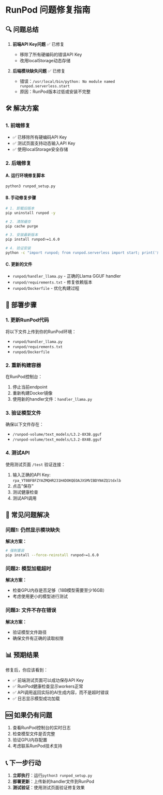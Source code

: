 # RunPod 问题修复指南

## 🔍 问题总结

1. **前端API Key问题** ✅ 已修复
   - 移除了所有硬编码的错误API Key
   - 改用localStorage动态存储

2. **后端模块缺失问题** ✅ 已修复
   - 错误：`/usr/local/bin/python: No module named runpod.serverless.start`
   - 原因：RunPod版本过低或安装不完整

## 🛠️ 解决方案

### 1. 前端修复
- ✅ 已移除所有硬编码API Key
- ✅ 测试页面支持动态输入API Key
- ✅ 使用localStorage安全存储

### 2. 后端修复

#### A. 运行环境修复脚本
```bash
python3 runpod_setup.py
```

#### B. 手动修复步骤
```bash
# 1. 卸载旧版本
pip uninstall runpod -y

# 2. 清除缓存
pip cache purge

# 3. 安装最新版本
pip install runpod>=1.6.0

# 4. 验证安装
python -c "import runpod; from runpod.serverless import start; print('成功')"
```

#### C. 更新的文件
- `runpod/handler_llama.py` - 正确的Llama GGUF handler
- `runpod/requirements.txt` - 修复依赖版本
- `runpod/Dockerfile` - 优化构建过程

## 📝 部署步骤

### 1. 更新RunPod代码
将以下文件上传到你的RunPod环境：
- `runpod/handler_llama.py`
- `runpod/requirements.txt`
- `runpod/Dockerfile`

### 2. 重新构建容器
在RunPod控制台：
1. 停止当前endpoint
2. 重新构建Docker镜像
3. 使用新的handler文件：`handler_llama.py`

### 3. 验证模型文件
确保以下文件存在：
- `/runpod-volume/text_models/L3.2-8X3B.gguf`
- `/runpod-volume/text_models/L3.2-8X4B.gguf`

### 4. 测试API
使用测试页面 `/test` 验证连接：
1. 输入正确的API Key: `rpa_YT0BFBFZYAZMQHR231H4DOKQEOAJXSMVIBDYN4ZQ1tdxlb`
2. 点击"保存"
3. 测试健康检查
4. 测试API调用

## 🔧 常见问题解决

### 问题1: 仍然显示模块缺失
**解决方案：**
```bash
# 强制重装
pip install --force-reinstall runpod>=1.6.0
```

### 问题2: 模型加载超时
**解决方案：**
- 检查GPU内存是否足够（18B模型需要至少16GB）
- 考虑使用更小的模型进行测试

### 问题3: 文件不存在错误
**解决方案：**
- 验证模型文件路径
- 确保文件有正确的读取权限

## 📊 预期结果

修复后，你应该看到：
- ✅ 前端测试页面可以成功保存API Key
- ✅ RunPod健康检查显示workers正常
- ✅ API调用返回实际的AI生成内容，而不是超时错误
- ✅ 日志显示模型成功加载

## 🆘 如果仍有问题

1. 查看RunPod控制台的实时日志
2. 检查模型文件是否完整
3. 验证GPU内存配置
4. 考虑联系RunPod技术支持

## 📞 下一步行动

1. **立即执行**：运行`python3 runpod_setup.py`
2. **部署更新**：上传新的handler文件到RunPod
3. **测试验证**：使用测试页面验证修复效果 